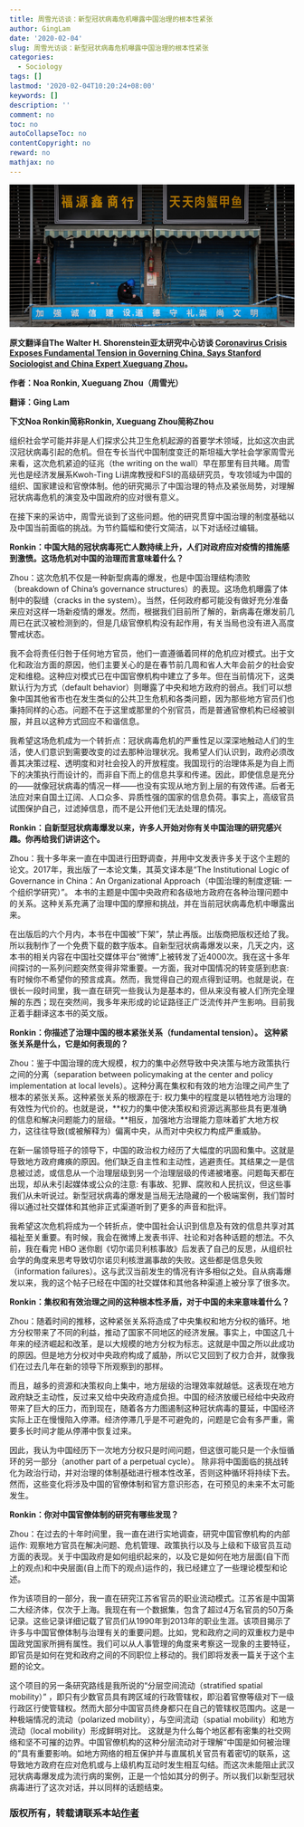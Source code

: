 ```yaml
---
title: 周雪光访谈：新型冠状病毒危机曝露中国治理的根本性紧张
author: GingLam
date: '2020-02-04'
slug: 周雪光访谈：新型冠状病毒危机曝露中国治理的根本性紧张
categories:
  - Sociology
tags: []
lastmod: '2020-02-04T10:20:24+08:00'
keywords: []
description: ''
comment: no
toc: no
autoCollapseToc: no
contentCopyright: no
reward: no
mathjax: no
---
```

<div align=center><img src="https://raw.githubusercontent.com/GingLam/Storage/master/coronavirus_wuhan_market_getty_1194134328.png"></div>
<div align=center>
</div>

**原文翻译自The Walter H. Shorenstein亚太研究中心访谈 [Coronavirus Crisis Exposes Fundamental Tension in Governing China, Says Stanford Sociologist and China Expert Xueguang Zhou](https://aparc.fsi.stanford.edu/news/coronavirus-crisis-exposes-fundamental-tension-governing-china-says-stanford-sociologist-and)。**

**作者：Noa Ronkin, Xueguang Zhou（周雪光）**

**翻译：Ging Lam**

**下文Noa Ronkin简称Ronkin, Xueguang Zhou简称Zhou**

组织社会学可能并非是人们探求公共卫生危机起源的首要学术领域，比如这次由武汉冠状病毒引起的危机。但在专长当代中国制度变迁的斯坦福大学社会学家周雪光来看，这次危机紧迫的征兆（the writing on the wall）早在那里有目共睹。周雪光也是经济发展系Kwoh-Ting Li讲席教授和FSI的高级研究员，专攻领域为中国的组织、国家建设和官僚体制。他的研究揭示了中国治理的特点及紧张局势，对理解冠状病毒危机的演变及中国政府的应对很有意义。

在接下来的采访中，周雪光谈到了这些问题。他的研究贯穿中国治理的制度基础以及中国当前面临的挑战。为节约篇幅和使行文简洁，以下对话经过编辑。

**Ronkin：中国大陆的冠状病毒死亡人数持续上升，人们对政府应对疫情的措施感到激愤。这场危机对中国的治理而言意味着什么？**

Zhou：这次危机不仅是一种新型病毒的爆发，也是中国治理结构溃败（breakdown of China’s governance structures）的表现。这场危机曝露了体制中的裂缝（cracks in the system）。当然，任何政府都可能没有做好充分准备来应对这样一场新疫情的爆发。然而，根据我们目前所了解的，新病毒在爆发前几周已在武汉被检测到的，但是几级官僚机构没有起作用，有关当局也没有进入高度警戒状态。

我不会将责任归咎于任何地方官员，他们一直遵循着同样的危机应对模式。出于文化和政治方面的原因，他们主要关心的是在春节前几周和省人大年会前夕的社会安定和维稳。这种应对模式已在中国官僚机构中建立了多年。但在当前情况下，这类默认行为方式（default behavior）则曝露了中央和地方政府的弱点。我们可以想象中国其他省市也在发生类似的公共卫生危机和各类问题，因为那些地方官员们也秉持同样的心态。问题不在于这里或那里的个别官员，而是普通官僚机构已经被驯服，并且以这种方式回应不和谐信息。

我希望这场危机成为一个转折点：冠状病毒危机的严重性足以深深地触动人们的生活，使人们意识到需要改变的过去那种治理状况。我希望人们认识到，政府必须改善其决策过程、透明度和对社会投入的开放程度。我国现行的治理体系是为自上而下的决策执行而设计的，而非自下而上的信息共享和传递。因此，即使信息是充分的——就像冠状病毒的情况一样——也没有实现从地方到上层的有效传递。后者无法应对来自国土辽阔、人口众多、异质性强的国家的信息负荷。事实上，高级官员试图保护自己，过滤掉信息，而不是公开他们无法处理的情况。

<!--more-->

**Ronkin：自新型冠状病毒爆发以来，许多人开始对你有关中国治理的研究感兴趣。你再给我们讲讲这个。**

Zhou：我十多年来一直在中国进行田野调查，并用中文发表许多关于这个主题的论文。2017年，我出版了一本论文集，其英文译本是“The Institutional Logic of Governance in China：An Organizational Approach（中国治理的制度逻辑: 一个组织学研究）”。 本书的主题是中国中央政府和各级地方政府在各种治理问题中的关系。这种关系充满了治理中国的摩擦和挑战，并在当前冠状病毒危机中曝露出来。

在出版后的六个月内，本书在中国被“下架”，禁止再版。出版商把版权还给了我。所以我制作了一个免费下载的数字版本。自新型冠状病毒爆发以来，几天之内，这本书的相关内容在中国社交媒体平台“微博”上被转发了近4000次。我在这十多年间探讨的一系列问题突然变得非常重要。一方面，我对中国情况的转变感到悲哀: 有时候你不希望你的预言成真。然而，我觉得自己的观点得到证明。也就是说，在很长一段时间里，我一直在研究一些我认为是基本的，但从来没有被人们所完全理解的东西；现在突然间，我多年来形成的论证路径正广泛流传并产生影响。目前我正着手翻译这本书的英文版。

**Ronkin：你描述了治理中国的根本紧张关系（fundamental tension）。 这种紧张关系是什么，它是如何表现的？**

Zhou：鉴于中国治理的庞大规模，权力的集中必然导致中央决策与地方政策执行之间的分离（separation between policymaking at the center and policy implementation at local levels）。这种分离在集权和有效的地方治理之间产生了根本的紧张关系。这种紧张关系的根源在于: 权力集中的程度是以牺牲地方治理的有效性为代价的。也就是说，**权力的集中使决策权和资源远离那些具有更准确的信息和解决问题能力的层级。**相反，加强地方治理能力意味着扩大地方权力，这往往导致(或被解释为）偏离中央，从而对中央权力构成严重威胁。

在新一届领导班子的领导下，中国的政治权力经历了大幅度的巩固和集中。这就是导致地方政府瘫痪的原因。他们缺乏自主性和主动性，逃避责任。其结果之一是信息被过滤，或信息从一个治理层级到另一个治理层级的传递被堵塞。问题每天都在出现，却从未引起媒体或公众的注意: 有事故、犯罪、腐败和人民抗议，但这些事我们从未听说过。新型冠状病毒的爆发是当局无法隐藏的一个极端案例，我们暂时得以通过社交媒体和其他非正式渠道听到了更多的声音和批评。

我希望这次危机将成为一个转折点，使中国社会认识到信息及有效的信息共享对其福祉至关重要。有时候，我会在微博上发表书评、社论和对各种话题的想法。不久前，我在看完 HBO 迷你剧《切尔诺贝利核事故》后发表了自己的反思，从组织社会学的角度来思考导致切尔诺贝利核泄漏事故的失败。这些都是信息失败（information failures）。这与武汉当前发生的情况有许多相似之处。自从病毒爆发以来，我的这个帖子已经在中国的社交媒体和其他各种渠道上被分享了很多次。

**Ronkin：集权和有效治理之间的这种根本性矛盾，对于中国的未来意味着什么？**

Zhou：随着时间的推移，这种紧张关系将造成了中央集权和地方分权的循环。地方分权带来了不同的利益，推动了国家不同地区的经济发展。事实上，中国这几十年来的经济崛起和改革，是以大规模的地方分权为标志。这就是中国之所以此成功的原因。但是地方分权对中央政府构成了威胁，所以它又回到了权力合并，就像我们在过去几年在新的领导下所观察到的那样。

而且，越多的资源和决策权向上集中，地方层级的治理效率就越低。这表现在地方政府缺乏主动性，反过来又给中央政府造成负担。中国的经济放缓已经给中央政府带来了巨大的压力，而到现在，随着各方力图遏制这种冠状病毒的蔓延，中国经济实际上正在慢慢陷入停滞。经济停滞几乎是不可避免的，问题是它会有多严重，需要多长时间才能从停滞中恢复过来。

因此，我认为中国经历下一次地方分权只是时间问题，但这很可能只是一个永恒循环的另一部分（another part of a perpetual cycle）。 除非将中国面临的挑战转化为政治行动，并对治理的体制基础进行根本性改革，否则这种循环将持续下去。然而，这些变化将涉及中国的官僚体制和官方意识形态，在可预见的未来不太可能发生。

**Ronkin：你对中国官僚体制的研究有哪些发现？**

Zhou：在过去的十年时间里，我一直在进行实地调查，研究中国官僚机构的内部运作: 观察地方官员在解决问题、危机管理、政策执行以及与上级和下级官员互动方面的表现。关于中国政府是如何组织起来的，以及它是如何在地方层面(自下而上的观点)和中央层面(自上而下的观点)运作的，我已经建立了一些理论模型和论述。

作为该项目的一部分，我一直在研究江苏省官员的职业流动模式。江苏省是中国第二大经济体，仅次于上海。我现在有一个数据集，包含了超过4万名官员的50万条记录。这些记录详细记载了官员们从1990年到2013年的职业生涯。该项目揭示了许多与中国官僚体制与治理有关的重要问题。比如，党和政府之间的双重权力是中国政党国家所拥有属性。我们可以从人事管理的角度来考察这一现象的主要特征，即官员是如何在党和政府之间的不同职位上移动的。我们即将发表一篇关于这个主题的论文。

这个项目的另一条研究路线是我所说的“分层空间流动（stratified spatial mobility）” ，即只有少数官员具有跨区域的行政管辖权，即沿着官僚等级对下一级行政区行使管辖权。然而大部分中国官员终身都只在自己的管辖权范围内。这是一种极端情况的流动（polarized mobility），与空间流动（spatial mobility）和地方流动（local mobility）形成鲜明对比。 这就是为什么每个地区都有密集的社交网络和坚不可摧的边界。中国官僚机构的这种分层流动对于理解“中国是如何被治理的”具有重要影响。如地方网络的相互保护并与直属机关官员有着密切的联系，这导致地方政府在应对危机或与上级机构互动时发生相互勾结。而这次未能阻止武汉冠状病毒爆发成为流行病的案例，正是一个恰如其分的例子。所以我们以新型冠状病毒进行了这次对话，并以同样的话题结束。

### 版权所有，转载请联系本站[作者](mailto:linj83@mail2.sysu.edu.cn)
